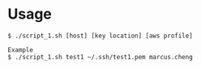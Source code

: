 # Usage   

```
$ ./script_1.sh [host] [key location] [aws profile]

Example
$ ./script_1.sh test1 ~/.ssh/test1.pem marcus.cheng
```


